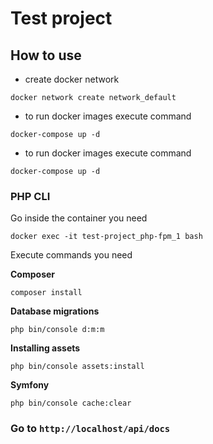 # Test project

## How to use


- create docker network
```
docker network create network_default
```
- to run docker images execute command

```
docker-compose up -d
```

- to run docker images execute command

```
docker-compose up -d
```

### PHP CLI

Go inside the container you need

`docker exec -it test-project_php-fpm_1 bash`

Execute commands you need

__Composer__

`composer install`

__Database migrations__

`php bin/console d:m:m`

__Installing assets__

`php bin/console assets:install`

__Symfony__

`php bin/console cache:clear`

### Go to `http://localhost/api/docs`
